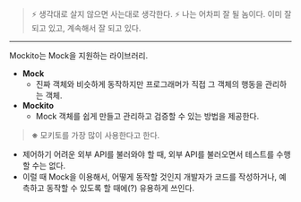 > ⚡ 생각대로 살지 않으면 사는대로 생각한다.
> ⚡ 나는 어차피 잘 될 놈이다. 이미 잘 되고 있고, 계속해서 잘 되고 있다.

---

Mockito는 Mock을 지원하는 라이브러리.

* **Mock**
  * 진짜 객체와 비슷하게 동작하지만 프로그래머가 직접 그 객체의 행동을 관리하는 객체.
* **Mockito**
  * Mock 객체를 쉽게 만들고 관리하고 검증할 수 있는 방법을 제공한다.

> **※** 모키토를 가장 많이 사용한다고 한다.

  * 제어하기 어려운 외부 API를 불러와야 할 때, 외부 API를 불러오면서 테스트를 수행할 수는 없다. 
   *  이럴 때 Mock을 이용해서, 어떻게 동작할 것인지 개발자가 코드를 작성하거나, 예측하고 동작할 수 있도록 할 때에(?) 유용하게 쓰인다. 


